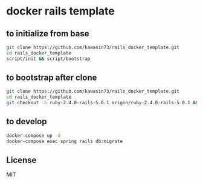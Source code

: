 # docker rails template

## to initialize from base

```bash
git clone https://github.com/kawasin73/rails_docker_template.git
cd rails_docker_template
script/init && script/bootstrap
```

## to bootstrap after clone

```bash
git clone https://github.com/kawasin73/rails_docker_template.git
cd rails_docker_template
git checkout -b ruby-2.4.0-rails-5.0.1 origin/ruby-2.4.0-rails-5.0.1 && script/bootstrap
```

## to develop

```bash
docker-compose up -d
docker-compose exec spring rails db:migrate
```

## License

MIT
